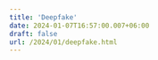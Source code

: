 ```yaml
---
title: 'Deepfake'
date: 2024-01-07T16:57:00.007+06:00
draft: false
url: /2024/01/deepfake.html
---
```


